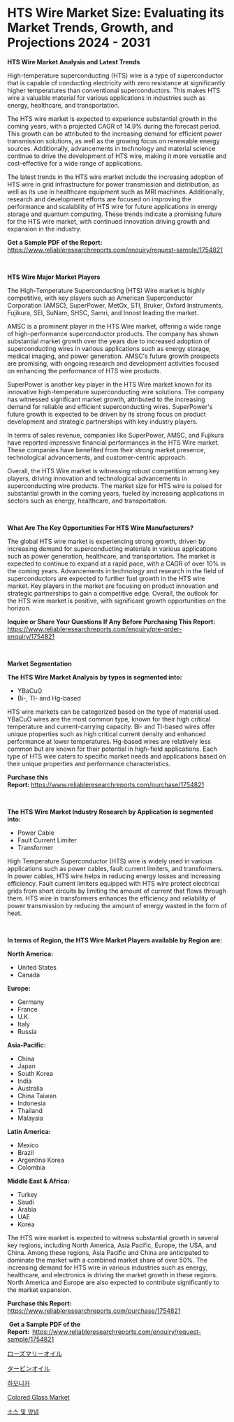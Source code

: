 <p><h1>HTS Wire Market Size: Evaluating its Market Trends, Growth, and Projections 2024 - 2031</h1></p><p><strong>HTS Wire Market Analysis and Latest Trends</strong></p>
<p><p>High-temperature superconducting (HTS) wire is a type of superconductor that is capable of conducting electricity with zero resistance at significantly higher temperatures than conventional superconductors. This makes HTS wire a valuable material for various applications in industries such as energy, healthcare, and transportation.</p><p>The HTS wire market is expected to experience substantial growth in the coming years, with a projected CAGR of 14.9% during the forecast period. This growth can be attributed to the increasing demand for efficient power transmission solutions, as well as the growing focus on renewable energy sources. Additionally, advancements in technology and material science continue to drive the development of HTS wire, making it more versatile and cost-effective for a wide range of applications.</p><p>The latest trends in the HTS wire market include the increasing adoption of HTS wire in grid infrastructure for power transmission and distribution, as well as its use in healthcare equipment such as MRI machines. Additionally, research and development efforts are focused on improving the performance and scalability of HTS wire for future applications in energy storage and quantum computing. These trends indicate a promising future for the HTS wire market, with continued innovation driving growth and expansion in the industry.</p></p>
<p><strong>Get a Sample PDF of the Report:&nbsp;</strong> <a href="https://www.reliableresearchreports.com/enquiry/request-sample/1754821">https://www.reliableresearchreports.com/enquiry/request-sample/1754821</a></p>
<p>&nbsp;</p>
<p><strong>HTS Wire Major Market Players</strong></p>
<p><p>The High-Temperature Superconducting (HTS) Wire market is highly competitive, with key players such as American Superconductor Corporation (AMSC), SuperPower, MetOx, STI, Bruker, Oxford Instruments, Fujikura, SEI, SuNam, SHSC, Samri, and Innost leading the market.</p><p>AMSC is a prominent player in the HTS Wire market, offering a wide range of high-performance superconductor products. The company has shown substantial market growth over the years due to increased adoption of superconducting wires in various applications such as energy storage, medical imaging, and power generation. AMSC's future growth prospects are promising, with ongoing research and development activities focused on enhancing the performance of HTS wire products.</p><p>SuperPower is another key player in the HTS Wire market known for its innovative high-temperature superconducting wire solutions. The company has witnessed significant market growth, attributed to the increasing demand for reliable and efficient superconducting wires. SuperPower's future growth is expected to be driven by its strong focus on product development and strategic partnerships with key industry players.</p><p>In terms of sales revenue, companies like SuperPower, AMSC, and Fujikura have reported impressive financial performances in the HTS Wire market. These companies have benefited from their strong market presence, technological advancements, and customer-centric approach.</p><p>Overall, the HTS Wire market is witnessing robust competition among key players, driving innovation and technological advancements in superconducting wire products. The market size for HTS wire is poised for substantial growth in the coming years, fueled by increasing applications in sectors such as energy, healthcare, and transportation.</p></p>
<p>&nbsp;</p>
<p><strong>What Are The Key Opportunities For HTS Wire Manufacturers?</strong></p>
<p><p>The global HTS wire market is experiencing strong growth, driven by increasing demand for superconducting materials in various applications such as power generation, healthcare, and transportation. The market is expected to continue to expand at a rapid pace, with a CAGR of over 10% in the coming years. Advancements in technology and research in the field of superconductors are expected to further fuel growth in the HTS wire market. Key players in the market are focusing on product innovation and strategic partnerships to gain a competitive edge. Overall, the outlook for the HTS wire market is positive, with significant growth opportunities on the horizon.</p></p>
<p><strong>Inquire or Share Your Questions If Any Before Purchasing This Report:</strong> <a href="https://www.reliableresearchreports.com/enquiry/pre-order-enquiry/1754821">https://www.reliableresearchreports.com/enquiry/pre-order-enquiry/1754821</a></p>
<p>&nbsp;</p>
<p><strong>Market Segmentation</strong></p>
<p><strong>The HTS Wire Market Analysis by types is segmented into:</strong></p>
<p><ul><li>YBaCuO</li><li>Bi-, Tl- and Hg-based</li></ul></p>
<p><p>HTS wire markets can be categorized based on the type of material used. YBaCuO wires are the most common type, known for their high critical temperature and current-carrying capacity. Bi- and Tl-based wires offer unique properties such as high critical current density and enhanced performance at lower temperatures. Hg-based wires are relatively less common but are known for their potential in high-field applications. Each type of HTS wire caters to specific market needs and applications based on their unique properties and performance characteristics.</p></p>
<p><strong>Purchase this Report:&nbsp;</strong><a href="https://www.reliableresearchreports.com/purchase/1754821">https://www.reliableresearchreports.com/purchase/1754821</a></p>
<p>&nbsp;</p>
<p><strong>The HTS Wire Market Industry Research by Application is segmented into:</strong></p>
<p><ul><li>Power Cable</li><li>Fault Current Limiter</li><li>Transformer</li></ul></p>
<p><p>High Temperature Superconductor (HTS) wire is widely used in various applications such as power cables, fault current limiters, and transformers. In power cables, HTS wire helps in reducing energy losses and increasing efficiency. Fault current limiters equipped with HTS wire protect electrical grids from short circuits by limiting the amount of current that flows through them. HTS wire in transformers enhances the efficiency and reliability of power transmission by reducing the amount of energy wasted in the form of heat.</p></p>
<p>&nbsp;</p>
<p><strong>In terms of Region, the HTS Wire Market Players available by Region are:</strong></p>
<p>
    <p> <strong> North America: </strong>
        <ul>
            <li>United States</li>
            <li>Canada</li>
        </ul>
        </p> 
    <p> <strong> Europe: </strong>
        <ul>
            <li>Germany</li>
            <li>France</li>
            <li>U.K.</li>
            <li>Italy</li>
            <li>Russia</li>
        </ul>
        </p> 
    <p> <strong> Asia-Pacific: </strong>
        <ul>
            <li>China</li>
            <li>Japan</li>
            <li>South Korea</li>
            <li>India</li>
            <li>Australia</li>
            <li>China Taiwan</li>
            <li>Indonesia</li>
            <li>Thailand</li>
            <li>Malaysia</li>
        </ul>
        </p> 
    <p> <strong> Latin America: </strong>
        <ul>
            <li>Mexico</li>
            <li>Brazil</li>
            <li>Argentina Korea</li>
            <li>Colombia</li>
        </ul>
        </p> 
    <p> <strong> Middle East & Africa: </strong>
        <ul>
            <li>Turkey</li>
            <li>Saudi</li>
            <li>Arabia</li>
            <li>UAE</li>
            <li>Korea</li>
        </ul>
    </p>
    </p>
<p><p>The HTS wire market is expected to witness substantial growth in several key regions, including North America, Asia Pacific, Europe, the USA, and China. Among these regions, Asia Pacific and China are anticipated to dominate the market with a combined market share of over 50%. The increasing demand for HTS wire in various industries such as energy, healthcare, and electronics is driving the market growth in these regions. North America and Europe are also expected to contribute significantly to the market expansion.</p></p>
<p><strong>Purchase this Report: </strong><a href="https://www.reliableresearchreports.com/purchase/1754821">https://www.reliableresearchreports.com/purchase/1754821</a></p>
<p>&nbsp;<strong>Get a Sample PDF of the Report:&nbsp;&nbsp;</strong><a href="https://www.reliableresearchreports.com/enquiry/request-sample/1754821">https://www.reliableresearchreports.com/enquiry/request-sample/1754821</a></p>
<p><strong></strong></p>
<p><p><a href="https://github.com/xnljig2898992/Market-Research-Report-List-1/blob/main/3999832192235.md">ローズマリーオイル</a></p><p><a href="https://github.com/adcxff01450218/Market-Research-Report-List-1/blob/main/2922803192236.md">タービンオイル</a></p><p><a href="https://medium.com/@zolajenkins98/%ED%95%98%EB%AA%A8%EB%8B%88%EC%B9%B4-%EC%8B%9C%EC%9E%A5-%EB%B6%84%EC%84%9D-cagr-%EC%8B%9C%EC%9E%A5-%EC%84%B8%EB%B6%84%ED%99%94-%EB%B0%8F-%EA%B8%80%EB%A1%9C%EB%B2%8C-%EC%82%B0%EC%97%85-%EA%B0%9C%EC%9A%94-f1aa3a7032a0">하모니카</a></p><p><a href="https://github.com/sonuprakash1/Market-Research-Report-List-1/blob/main/colored-glass-market.md">Colored Glass Market</a></p><p><a href="https://github.com/vsn7qpua81q/Market-Research-Report-List-1/blob/main/5777265192051.md">소스 및 양념</a></p></p>